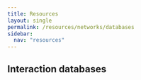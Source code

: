 ```yaml
---
title: Resources
layout: single
permalink: /resources/networks/databases
sidebar:
  nav: "resources"
---
```


## Interaction databases

